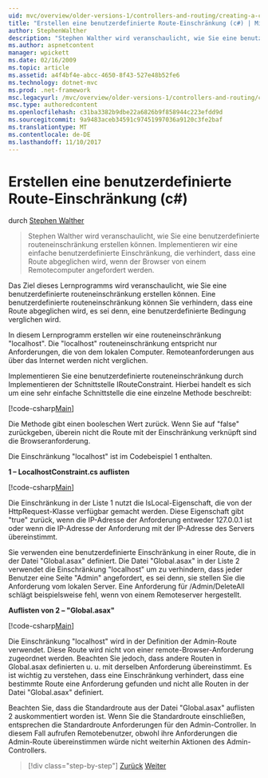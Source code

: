 ```yaml
---
uid: mvc/overview/older-versions-1/controllers-and-routing/creating-a-custom-route-constraint-cs
title: "Erstellen eine benutzerdefinierte Route-Einschränkung (c#) | Microsoft Docs"
author: StephenWalther
description: "Stephen Walther wird veranschaulicht, wie Sie eine benutzerdefinierte routeneinschränkung erstellen können. Implementieren wir eine einfache benutzerdefinierte Einschränkung, die verhindert, dass eine Route wird abgeglichen, w..."
ms.author: aspnetcontent
manager: wpickett
ms.date: 02/16/2009
ms.topic: article
ms.assetid: a4f4bf4e-abcc-4650-8f43-527e48b52fe6
ms.technology: dotnet-mvc
ms.prod: .net-framework
msc.legacyurl: /mvc/overview/older-versions-1/controllers-and-routing/creating-a-custom-route-constraint-cs
msc.type: authoredcontent
ms.openlocfilehash: c31ba3382b9dbe22a6826b9f858944c223efdd9d
ms.sourcegitcommit: 9a9483aceb34591c97451997036a9120c3fe2baf
ms.translationtype: MT
ms.contentlocale: de-DE
ms.lasthandoff: 11/10/2017
---
```

<a name="creating-a-custom-route-constraint-c"></a>Erstellen eine benutzerdefinierte Route-Einschränkung (c#)
====================
durch [Stephen Walther](https://github.com/StephenWalther)

> Stephen Walther wird veranschaulicht, wie Sie eine benutzerdefinierte routeneinschränkung erstellen können. Implementieren wir eine einfache benutzerdefinierte Einschränkung, die verhindert, dass eine Route abgeglichen wird, wenn der Browser von einem Remotecomputer angefordert werden.


Das Ziel dieses Lernprogramms wird veranschaulicht, wie Sie eine benutzerdefinierte routeneinschränkung erstellen können. Eine benutzerdefinierte routeneinschränkung können Sie verhindern, dass eine Route abgeglichen wird, es sei denn, eine benutzerdefinierte Bedingung verglichen wird.

In diesem Lernprogramm erstellen wir eine routeneinschränkung "localhost". Die "localhost" routeneinschränkung entspricht nur Anforderungen, die von dem lokalen Computer. Remoteanforderungen aus über das Internet werden nicht verglichen.

Implementieren Sie eine benutzerdefinierte routeneinschränkung durch Implementieren der Schnittstelle IRouteConstraint. Hierbei handelt es sich um eine sehr einfache Schnittstelle die eine einzelne Methode beschreibt:

[!code-csharp[Main](creating-a-custom-route-constraint-cs/samples/sample1.cs)]

Die Methode gibt einen booleschen Wert zurück. Wenn Sie auf "false" zurückgeben, überein nicht die Route mit der Einschränkung verknüpft sind die Browseranforderung.

Die Einschränkung "localhost" ist im Codebeispiel 1 enthalten.

**1 – LocalhostConstraint.cs auflisten**

[!code-csharp[Main](creating-a-custom-route-constraint-cs/samples/sample2.cs)]

Die Einschränkung in der Liste 1 nutzt die IsLocal-Eigenschaft, die von der HttpRequest-Klasse verfügbar gemacht werden. Diese Eigenschaft gibt "true" zurück, wenn die IP-Adresse der Anforderung entweder 127.0.0.1 ist oder wenn die IP-Adresse der Anforderung mit der IP-Adresse des Servers übereinstimmt.

Sie verwenden eine benutzerdefinierte Einschränkung in einer Route, die in der Datei "Global.asax" definiert. Die Datei "Global.asax" in der Liste 2 verwendet die Einschränkung "localhost" um zu verhindern, dass jeder Benutzer eine Seite "Admin" angefordert, es sei denn, sie stellen Sie die Anforderung vom lokalen Server. Eine Anforderung für /Admin/DeleteAll schlägt beispielsweise fehl, wenn von einem Remoteserver hergestellt.

**Auflisten von 2 – "Global.asax"**

[!code-csharp[Main](creating-a-custom-route-constraint-cs/samples/sample3.cs)]

Die Einschränkung "localhost" wird in der Definition der Admin-Route verwendet. Diese Route wird nicht von einer remote-Browser-Anforderung zugeordnet werden. Beachten Sie jedoch, dass andere Routen in Global.asax definierten u. u. mit derselben Anforderung übereinstimmt. Es ist wichtig zu verstehen, dass eine Einschränkung verhindert, dass eine bestimmte Route eine Anforderung gefunden und nicht alle Routen in der Datei "Global.asax" definiert.

Beachten Sie, dass die Standardroute aus der Datei "Global.asax" auflisten 2 auskommentiert worden ist. Wenn Sie die Standardroute einschließen, entsprechen die Standardroute Anforderungen für den Admin-Controller. In diesem Fall aufrufen Remotebenutzer, obwohl ihre Anforderungen die Admin-Route übereinstimmen würde nicht weiterhin Aktionen des Admin-Controllers.

>[!div class="step-by-step"]
[Zurück](creating-a-route-constraint-cs.md)
[Weiter](asp-net-mvc-controller-overview-vb.md)
